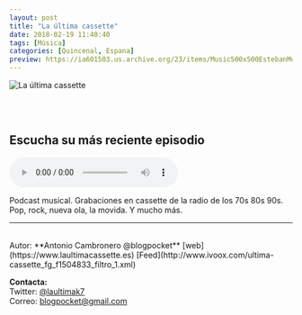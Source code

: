 ```yaml
---
layout: post
title: "La última cassette"
date: 2018-02-19 11:40:40
tags: [Música]
categories: [Quincenal, Espana]
preview: https://ia601503.us.archive.org/23/items/Music500x500EstebanMontoya/300la-ultma-cassette-portada-ivoox-AntonioCambronero.png
---
```


![La última cassette](https://ia601503.us.archive.org/23/items/Music500x500EstebanMontoya/500la-ultma-cassette-portada-ivoox-AntonioCambronero.png)

<br/>
<br/>

## Escucha su más reciente episodio

<!--reproductor-feed=http://www.ivoox.com/ultima-cassette_fg_f1504833_filtro_1.xml-->
<!--reproductor-start-->
<audio id="audio" preload="auto" controls="" src="http://www.ivoox.com/8-concierto-the-police-badalona-11-4-1980_mf_26574850_feed_1.mp3"></audio>
<!--reproductor-end-->

Podcast musical. Grabaciones en cassette de la radio de los 70s 80s 90s. Pop, rock, nueva ola, la movida. Y mucho más.  

_ _ _
<br>
Autor: **Antonio Cambronero @blogpocket**  
[web](https://www.laultimacassette.es)  
[Feed](http://www.ivoox.com/ultima-cassette_fg_f1504833_filtro_1.xml)  


**Contacta:**  
Twitter: [@laultimak7](https://twitter.com/laultimak7)  
Correo: [blogpocket@gmail.com](mailto:blogpocket@gmail.com)  
